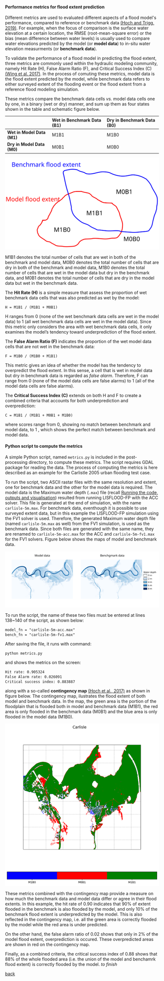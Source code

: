 #### Performance metrics for flood extent prediction 

Different metrics are used to evaluated different aspects of a flood model's performance, compared to reference or benchmark data [(Hoch and Trigg, 2019)](https://iopscience.iop.org/article/10.1088/1748-9326/aaf3d3). For example, when the focus of comparison is the surface water elevation at a certain location, the RMSE (root-mean-square error) or the bias (mean difference between water levels) is usually used to compare water elevations predicted by the model (or **model data**) to in-situ water elevation measurments (or **benchmark data**). 

To validate the performance of a flood model in predicting the flood extent, three metrics are commonly used within the hydraulic modeling community, namely Hit Rate (H), False Alarm Ratio (F), and Critical Success Index (C) [(Wing et al. 2017)](https://agupubs.onlinelibrary.wiley.com/doi/full/10.1002/2017WR020917). In the process of comuting these metrics, model data is the flood extent predicted by the model, while benchmark data refers to either surveyed extent of the flooding event or the flood extent from a reference flood modeling simulation.  

These metrics compare the benchmark data cells _vs._ model data cells one by one, in a binary (wet or dry) manner, and sum up them as four states shown in the table and schematic figure below.  

   |  | **Wet in Benchmark Data (B1)** | **Dry in Benchmark Data (B0)** |
   | :---         | :---      | :--- |
   | **Wet in Model Data (M1)**   | M1B1      | M1B0    |
   | **Dry in Model Data (M0)**   | M0B1      | M0B0    |

![image](/Figures/metrics4.svg)

M1B1 denotes the total number of cells that are wet in both of the benchmark and model data, M0B0 denotes the total number of cells that are dry in both of the benchmark and model data, M1B0 denotes the total number of cells that are wet in the model data but dry in the benchmark data, and M0B1 denotes the total number of cells that are dry in the model data but wet in the benchmark data. 


The **Hit Rate (H)** is a simple measure that assess the proportion of wet benchmark data cells that was also predicted as wet by the model:

````
H = M1B1 / (M1B1 + M0B1)
````

H ranges from 0 (none of the wet benchmark data cells are wet in the model data) to 1 (all wet benchmark data cells are wet in the model data). Since this metric only considers the area with wet benchmark data cells, it only examines the model’s tendency toward underprediction of the flood extent.

The **False Alarm Ratio (F)** indicates the proportion of the wet model data cells that are not wet in the benchmark data:

````
F = M1B0 / (M1B0 + M1B1)
````

This metric gives an idea of whether the model has the tendency to overpredict the flood extent. In this sense, a cell that is wet in model data but dry in benchmark data is regarded as *false alarm*. Therefore, F can range from 0 (none of the model data cells are false alarms) to 1 (all of the model data cells are false alarms). 

The **Critical Success Index (C)** extends on both H and F to create a combined criteria that accounts for both underprediction and overprediction:

````
C = M1B1 / (M1B1 + M0B1 + M1B0)
````

where scores range from 0, showing no match between benchmark and model data, to 1 , which shows the perfect match between benchmark and model data.

#### Python script to compute the metrics

A simple Python script, named `metrics.py` is included in the post-processing directory, to compute these metrics. The script requires GDAL package for reading the data. The process of computing the metrics is here described as an example for the Carlistle 2005 urban flooding test case.

To run the script, two ASCII rastar files with the same resolution and extent, one for benchmark data and the other for the model data is required. The model data is the Maximum water depth (`.max`) file (recall [Running the code, outputs and visualisation](/Merewether3.md)) resulted from running LISFLOOD-FP with the ACC solver. This file is generated at the end of simulation, with the name `carlisle-5m.max`. For benchmark data, eventhough it is possible to use surveyed extent data, but in this example the LISFLOOD-FP simulation using the FV1 solver is used. Therefore, the generated Maximum water depth file (named `carlisle-5m.max` as well) from the FV1 simulation, is used as the benchmark data. Since both files are generated with the same name, they are renamed to `carlisle-5m-acc.max` for the ACC and `carlisle-5m-fv1.max` for the FV1 solvers. Figure below shows the maps of model and benchmark data.

![image](/Figures/metrics5.svg)

To run the script, the name of these two files must be entered at lines 138~140 of the script, as shown below:

````
model_fn = "carlisle-5m-acc.max" 
bench_fn = "carlisle-5m-fv1.max" 
````
After saving the file, it runs with command:

````
python metrics.py
````

and shows the metrics on the screen:

````
Hit rate: 0.905324
False Alarm rate: 0.026091
Critical success index: 0.883887
````

along with a so-called **contingency map** [(Hoch et al., 2017)](https://gmd.copernicus.org/articles/10/3913/2017/) as shown in figure below. The contingency map, ilustrates the flood extent of both model and benchmark data. In the map, the green area is the portion of the floodplain that is flooded both in model and benchmark data (M1B1), the red area is only flooded in the benchmark data (M0B1) and the blue area is only flooded in the model data (M1B0).

![image](/Figures/carl_4.png)

These metrics combined with the contingency map provide a measure on how much the benchmark data and model data differ or agree in their flood extents. In this example, the hit rate of 0.90 indicates that 90% of extent flooded in the benchmark is also flooded by the model, and only 10% of the benchmark flood extent is underpredicted by the model. This is also reflected in the contingency map, i.e. all the green area is correctly flooded by the model while the red area is under predicted. 

On the other hand, the false alarm ratio of 0.02 shows that only in 2% of the model flood extent, overprediction is occured. These overpredicted areas are shown in red on the contingency map. 

Finally, as a combined criteria, the critical success index of 0.88 shows that 88% of the whole flooded area (i.e. the union of the model and benchamrk flood extent) is correctly flooded by the model. *to finish*

[back](/Carlistle_flooding.md)

